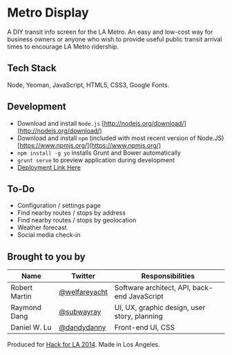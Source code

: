 # Metro Display
A DIY transit info screen for the LA Metro. An easy and low-cost way for business owners or anyone who wish to provide useful public transit arrival times to encourage LA Metro ridership.

## Tech Stack
Node, Yeoman, JavaScript, HTML5, CSS3, Google Fonts.

## Development
* Download and install `Node.js` [http://nodejs.org/download/](http://nodejs.org/download/)
* Download and install `npm` (included with most recent version of Node.JS) [https://www.npmjs.org/](https://www.npmjs.org/)
* `npm install -g yo` installs Grunt and Bower automatically
* `grunt serve` to preview application during development
* [Deployment Link Here](http://localhost:9000)

## To-Do
* Configuration / settings page
* Find nearby routes / stops by address
* Find nearby routes / stops by geolocation
* Weather forecast
* Social media check-in

## Brought to you by
| Name          | Twitter                                           | Responsibilities                             |
| ------------- | ------------------------------------------------- | ---------------------------------------------|
| Robert Martin | [@welfareyacht](https://twitter.com/welfareyacht) | Software architect, API, back-end JavaScript |
| Raymond Dang  | [@subwayray](https://twitter.com/subwayray)       | UI, UX, graphic design, user story, planning |
| Daniel W. Lu  | [@dandydanny](https://twitter.com/dandydanny)     | Front-end UI, CSS                            |

Produced for [Hack for LA 2014](http://www.hackforla.org). Made in Los Angeles.
